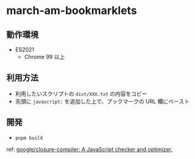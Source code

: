 # march-am-bookmarklets

## 動作環境

- ES2021
  - Chrome 99 以上

## 利用方法

- 利用したいスクリプトの `dist/XXX.txt` の内容をコピー
- 先頭に `javascript:` を追加した上で、ブックマークの URL 欄にペースト

## 開発

- `pnpm build`

ref: [google/closure\-compiler: A JavaScript checker and optimizer\.](https://github.com/google/closure-compiler)
